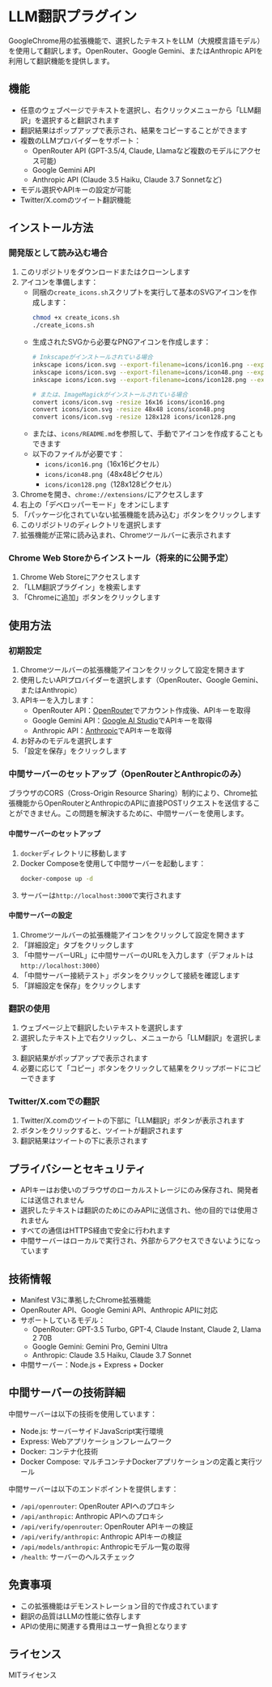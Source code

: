 # LLM翻訳プラグイン

GoogleChrome用の拡張機能で、選択したテキストをLLM（大規模言語モデル）を使用して翻訳します。OpenRouter、Google Gemini、またはAnthropic APIを利用して翻訳機能を提供します。

## 機能

- 任意のウェブページでテキストを選択し、右クリックメニューから「LLM翻訳」を選択すると翻訳されます
- 翻訳結果はポップアップで表示され、結果をコピーすることができます
- 複数のLLMプロバイダーをサポート：
  - OpenRouter API (GPT-3.5/4, Claude, Llamaなど複数のモデルにアクセス可能)
  - Google Gemini API
  - Anthropic API (Claude 3.5 Haiku, Claude 3.7 Sonnetなど)
- モデル選択やAPIキーの設定が可能
- Twitter/X.comのツイート翻訳機能

## インストール方法

### 開発版として読み込む場合

1. このリポジトリをダウンロードまたはクローンします
2. アイコンを準備します：
   - 同梱の`create_icons.sh`スクリプトを実行して基本のSVGアイコンを作成します：
     ```bash
     chmod +x create_icons.sh
     ./create_icons.sh
     ```
   - 生成されたSVGから必要なPNGアイコンを作成します：
     ```bash
     # Inkscapeがインストールされている場合
     inkscape icons/icon.svg --export-filename=icons/icon16.png --export-width=16 --export-height=16
     inkscape icons/icon.svg --export-filename=icons/icon48.png --export-width=48 --export-height=48
     inkscape icons/icon.svg --export-filename=icons/icon128.png --export-width=128 --export-height=128
     
     # または、ImageMagickがインストールされている場合
     convert icons/icon.svg -resize 16x16 icons/icon16.png
     convert icons/icon.svg -resize 48x48 icons/icon48.png
     convert icons/icon.svg -resize 128x128 icons/icon128.png
     ```
   - または、`icons/README.md`を参照して、手動でアイコンを作成することもできます
   - 以下のファイルが必要です：
     - `icons/icon16.png`（16x16ピクセル）
     - `icons/icon48.png`（48x48ピクセル）
     - `icons/icon128.png`（128x128ピクセル）
3. Chromeを開き、`chrome://extensions/`にアクセスします
4. 右上の「デベロッパーモード」をオンにします
5. 「パッケージ化されていない拡張機能を読み込む」ボタンをクリックします
6. このリポジトリのディレクトリを選択します
7. 拡張機能が正常に読み込まれ、Chromeツールバーに表示されます

### Chrome Web Storeからインストール（将来的に公開予定）

1. Chrome Web Storeにアクセスします
2. 「LLM翻訳プラグイン」を検索します
3. 「Chromeに追加」ボタンをクリックします

## 使用方法

### 初期設定

1. Chromeツールバーの拡張機能アイコンをクリックして設定を開きます
2. 使用したいAPIプロバイダーを選択します（OpenRouter、Google Gemini、またはAnthropic）
3. APIキーを入力します：
   - OpenRouter API：[OpenRouter](https://openrouter.ai/)でアカウント作成後、APIキーを取得
   - Google Gemini API：[Google AI Studio](https://aistudio.google.com/)でAPIキーを取得
   - Anthropic API：[Anthropic](https://console.anthropic.com/)でAPIキーを取得
4. お好みのモデルを選択します
5. 「設定を保存」をクリックします

### 中間サーバーのセットアップ（OpenRouterとAnthropicのみ）

ブラウザのCORS（Cross-Origin Resource Sharing）制約により、Chrome拡張機能からOpenRouterとAnthropicのAPIに直接POSTリクエストを送信することができません。この問題を解決するために、中間サーバーを使用します。

#### 中間サーバーのセットアップ

1. `docker`ディレクトリに移動します
2. Docker Composeを使用して中間サーバーを起動します：
   ```bash
   docker-compose up -d
   ```
3. サーバーは`http://localhost:3000`で実行されます

#### 中間サーバーの設定

1. Chromeツールバーの拡張機能アイコンをクリックして設定を開きます
2. 「詳細設定」タブをクリックします
3. 「中間サーバーURL」に中間サーバーのURLを入力します（デフォルトは`http://localhost:3000`）
4. 「中間サーバー接続テスト」ボタンをクリックして接続を確認します
5. 「詳細設定を保存」をクリックします

### 翻訳の使用

1. ウェブページ上で翻訳したいテキストを選択します
2. 選択したテキスト上で右クリックし、メニューから「LLM翻訳」を選択します
3. 翻訳結果がポップアップで表示されます
4. 必要に応じて「コピー」ボタンをクリックして結果をクリップボードにコピーできます

### Twitter/X.comでの翻訳

1. Twitter/X.comのツイートの下部に「LLM翻訳」ボタンが表示されます
2. ボタンをクリックすると、ツイートが翻訳されます
3. 翻訳結果はツイートの下に表示されます

## プライバシーとセキュリティ

- APIキーはお使いのブラウザのローカルストレージにのみ保存され、開発者には送信されません
- 選択したテキストは翻訳のためにのみAPIに送信され、他の目的では使用されません
- すべての通信はHTTPS経由で安全に行われます
- 中間サーバーはローカルで実行され、外部からアクセスできないようになっています

## 技術情報

- Manifest V3に準拠したChrome拡張機能
- OpenRouter API、Google Gemini API、Anthropic APIに対応
- サポートしているモデル：
  - OpenRouter: GPT-3.5 Turbo, GPT-4, Claude Instant, Claude 2, Llama 2 70B
  - Google Gemini: Gemini Pro, Gemini Ultra
  - Anthropic: Claude 3.5 Haiku, Claude 3.7 Sonnet
- 中間サーバー：Node.js + Express + Docker

## 中間サーバーの技術詳細

中間サーバーは以下の技術を使用しています：

- Node.js: サーバーサイドJavaScript実行環境
- Express: Webアプリケーションフレームワーク
- Docker: コンテナ化技術
- Docker Compose: マルチコンテナDockerアプリケーションの定義と実行ツール

中間サーバーは以下のエンドポイントを提供します：

- `/api/openrouter`: OpenRouter APIへのプロキシ
- `/api/anthropic`: Anthropic APIへのプロキシ
- `/api/verify/openrouter`: OpenRouter APIキーの検証
- `/api/verify/anthropic`: Anthropic APIキーの検証
- `/api/models/anthropic`: Anthropicモデル一覧の取得
- `/health`: サーバーのヘルスチェック

## 免責事項

- この拡張機能はデモンストレーション目的で作成されています
- 翻訳の品質はLLMの性能に依存します
- APIの使用に関連する費用はユーザー負担となります

## ライセンス

MITライセンス